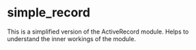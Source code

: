 # simple_record

This is a simplified version of the ActiveRecord module. Helps to understand the inner workings of the module.
